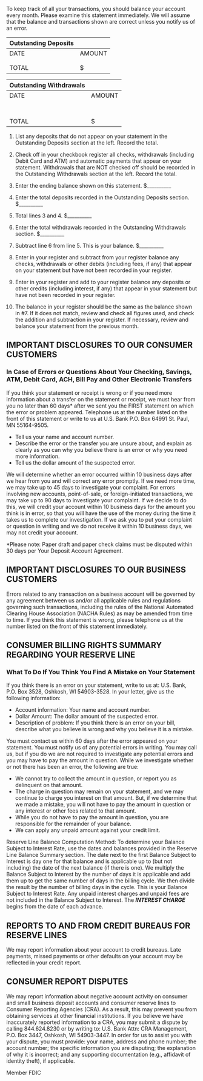 To keep track of all your transactions, you should balance your account every month. Please examine this statement immediately. We will assume that the balance and transactions shown are correct unless you notify us of an error.

| Outstanding Deposits |        |
|----------------------|--------|
| DATE                 | AMOUNT |
|                      |        |
|                      |        |
| TOTAL                | $      |

| Outstanding Withdrawals |        |
|-------------------------|--------|
| DATE                    | AMOUNT |
|                         |        |
|                         |        |
|                         |        |
|                         |        |
|                         |        |
|                         |        |
|                         |        |
| TOTAL                   | $      |

1. List any deposits that do not appear on your statement in the Outstanding Deposits section at the left. Record the total.

2. Check off in your checkbook register all checks, withdrawals (including Debit Card and ATM) and automatic payments that appear on your statement. Withdrawals that are NOT checked off should be recorded in the Outstanding Withdrawals section at the left. Record the total.

3. Enter the ending balance shown on this statement. $__________

4. Enter the total deposits recorded in the Outstanding Deposits section. $__________

5. Total lines 3 and 4. $__________

6. Enter the total withdrawals recorded in the Outstanding Withdrawals section. $__________

7. Subtract line 6 from line 5. This is your balance. $__________

8. Enter in your register and subtract from your register balance any checks, withdrawals or other debits (including fees, if any) that appear on your statement but have not been recorded in your register.

9. Enter in your register and add to your register balance any deposits or other credits (including interest, if any) that appear in your statement but have not been recorded in your register.

10. The balance in your register should be the same as the balance shown in #7. If it does not match, review and check all figures used, and check the addition and subtraction in your register. If necessary, review and balance your statement from the previous month.

## IMPORTANT DISCLOSURES TO OUR CONSUMER CUSTOMERS

### In Case of Errors or Questions About Your Checking, Savings, ATM, Debit Card, ACH, Bill Pay and Other Electronic Transfers
If you think your statement or receipt is wrong or if you need more information about a transfer on the statement or receipt, we must hear from you no later than 60 days* after we sent you the FIRST statement on which the error or problem appeared. Telephone us at the number listed on the front of this statement or write to us at U.S. Bank P.O. Box 64991 St. Paul, MN 55164-9505.
- Tell us your name and account number.
- Describe the error or the transfer you are unsure about, and explain as clearly as you can why you believe there is an error or why you need more information.
- Tell us the dollar amount of the suspected error.

We will determine whether an error occurred within 10 business days after we hear from you and will correct any error promptly. If we need more time, we may take up to 45 days to investigate your complaint. For errors involving new accounts, point-of-sale, or foreign-initiated transactions, we may take up to 90 days to investigate your complaint. If we decide to do this, we will credit your account within 10 business days for the amount you think is in error, so that you will have the use of the money during the time it takes us to complete our investigation. If we ask you to put your complaint or question in writing and we do not receive it within 10 business days, we may not credit your account.

*Please note: Paper draft and paper check claims must be disputed within 30 days per Your Deposit Account Agreement.

## IMPORTANT DISCLOSURES TO OUR BUSINESS CUSTOMERS
Errors related to any transaction on a business account will be governed by any agreement between us and/or all applicable rules and regulations governing such transactions, including the rules of the National Automated Clearing House Association (NACHA Rules) as may be amended from time to time. If you think this statement is wrong, please telephone us at the number listed on the front of this statement immediately.

## CONSUMER BILLING RIGHTS SUMMARY REGARDING YOUR RESERVE LINE

### What To Do If You Think You Find A Mistake on Your Statement
If you think there is an error on your statement, write to us at:
U.S. Bank, P.O. Box 3528, Oshkosh, WI 54903-3528.
In your letter, give us the following information:
- Account information: Your name and account number.
- Dollar Amount: The dollar amount of the suspected error.
- Description of problem: If you think there is an error on your bill, describe what you believe is wrong and why you believe it is a mistake.

You must contact us within 60 days after the error appeared on your statement.
You must notify us of any potential errors in writing. You may call us, but if you do we are not required to investigate any potential errors and you may have to pay the amount in question.
While we investigate whether or not there has been an error, the following are true:
- We cannot try to collect the amount in question, or report you as delinquent on that amount.
- The charge in question may remain on your statement, and we may continue to charge you interest on that amount. But, if we determine that we made a mistake, you will not have to pay the amount in question or any interest or other fees related to that amount.
- While you do not have to pay the amount in question, you are responsible for the remainder of your balance.
- We can apply any unpaid amount against your credit limit.

Reserve Line Balance Computation Method: To determine your Balance Subject to Interest Rate, use the dates and balances provided in the Reserve Line Balance Summary section. The date next to the first Balance Subject to Interest is day one for that balance and is applicable up to (but not including) the date of the next balance (if there is one). We multiply the Balance Subject to Interest by the number of days it is applicable and add them up to get the same number of days in the billing cycle. We then divide the result by the number of billing days in the cycle. This is your Balance Subject to Interest Rate. Any unpaid interest charges and unpaid fees are not included in the Balance Subject to Interest. The ***INTEREST CHARGE*** begins from the date of each advance.

## REPORTS TO AND FROM CREDIT BUREAUS FOR RESERVE LINES
We may report information about your account to credit bureaus. Late payments, missed payments or other defaults on your account may be reflected in your credit report.

## CONSUMER REPORT DISPUTES
We may report information about negative account activity on consumer and small business deposit accounts and consumer reserve lines to Consumer Reporting Agencies (CRA). As a result, this may prevent you from obtaining services at other financial institutions. If you believe we have inaccurately reported information to a CRA, you may submit a dispute by calling 844.624.8230 or by writing to: U.S. Bank Attn: CRA Management, P.O. Box 3447, Oshkosh, WI 54903-3447. In order for us to assist you with your dispute, you must provide: your name, address and phone number; the account number; the specific information you are disputing; the explanation of why it is incorrect; and any supporting documentation (e.g., affidavit of identity theft), if applicable.

Member FDIC